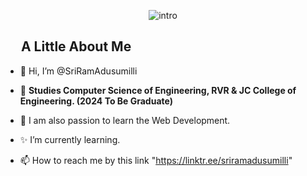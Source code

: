 <div align="Center">

![intro](https://user-images.githubusercontent.com/61102759/209456873-39b37c53-034e-44b1-b990-c55e3d894864.gif)
</div>














<h2><img width="20"> A Little About Me</h2> 

- 👋 Hi, I’m @SriRamAdusumilli

- 👀 <b>Studies Computer Science of Engineering, RVR & JC College of Engineering. (2024 To Be Graduate)</b><br/>

- 💖 I am also passion to learn the Web Development.

- ✨ I’m currently learning.

- 📫 How to reach me by this link "https://linktr.ee/sriramadusumilli"



<!---
SriRamAdusumilli/SriRamAdusumilli is a ✨ special ✨ repository because its `README.md` (this file) appears on your GitHub profile.
You can click the Preview link to take a look at your changes.
--->



